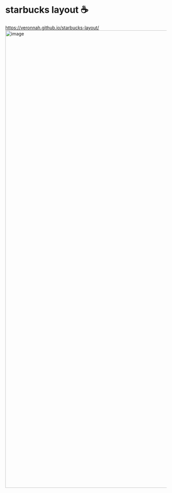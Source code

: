 # starbucks layout ☕️
https://veronnah.github.io/starbucks-layout/
<img width="1427" alt="image" src="https://user-images.githubusercontent.com/60988349/209213315-b634297e-00db-490c-9fe3-ef422480e069.png">
